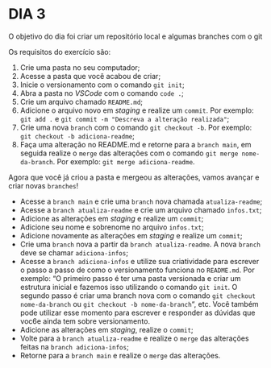 # DIA 3

O objetivo do dia foi criar um repositório local e algumas branches com o git

Os requisitos do exercício são:

1. Crie uma pasta no seu computador;
2. Acesse a pasta que você acabou de criar;
3. Inicie o versionamento com o comando `git init`;
4. Abra a pasta no *VSCode* com o comando `code .`;
5. Crie um arquivo chamado `README.md`;
6. Adicione o arquivo novo em *staging* e realize um `commit`. Por exemplo: `git add .` e `git commit -m "Descreva a alteração realizada"`;
7. Crie uma nova `branch` com o comando `git checkout -b`. Por exemplo: `git checkout -b adiciona-readme`;
8. Faça uma alteração no README.md e retorne para a `branch main`, em seguida realize o `merge` das alterações com o comando `git merge nome-da-branch`. Por exemplo: `git merge adiciona-readme`.

Agora que você já criou a pasta e mergeou as alterações, vamos avançar e criar novas `branches`!

- Acesse a `branch main` e crie uma `branch` nova chamada `atualiza-readme`;
- Acesse a `branch atualiza-readme` e crie um arquivo chamado `infos.txt`;
- Adicione as alterações em *staging* e realize um `commit`;
- Adicione seu nome e sobrenome no arquivo `infos.txt`;
- Adicione novamente as alterações em *staging* e realize um `commit`;
- Crie uma `branch` nova a partir da `branch atualiza-readme`. A nova `branch` deve se chamar `adiciona-infos`;
- Acesse a `branch adiciona-infos` e utilize sua criatividade para escrever o passo a passo de como o versionamento funciona no `README.md`. Por exemplo: “O primeiro passo é ter uma pasta versionada e criar um estrutura inicial e fazemos isso utilizando o comando `git init`. O segundo passo é criar uma branch nova com o comando `git checkout nome-da-branch` ou `git checkout -b nome-da-branch`“, etc. Você também pode utilizar esse momento para escrever e responder as dúvidas que voc6e ainda tem sobre versionamento.
- Adicione as alterações em *staging*, realize o `commit`;
- Volte para a `branch atualiza-readme` e realize o `merge` das alterações feitas na `branch adiciona-infos`;
- Retorne para a `branch main` e realize o `merge` das alterações.
